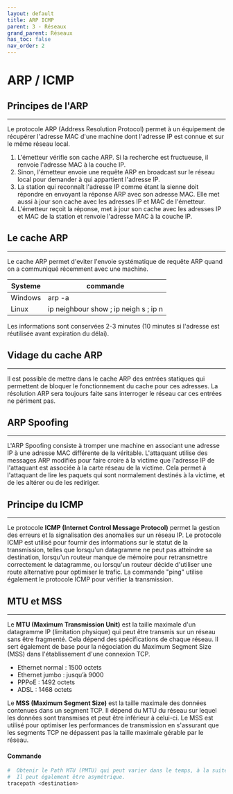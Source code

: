 ```yaml
---
layout: default
title: ARP ICMP
parent: 3 - Réseaux
grand_parent: Réseaux
has_toc: false
nav_order: 2
---
```


# ARP / ICMP

## Principes de l'ARP

---

Le protocole ARP (Address Resolution Protocol) permet à un équipement de récupérer l'adresse MAC d'une machine dont l'adresse IP est connue et sur le même réseau local.

1. L'émetteur vérifie son cache ARP. Si la recherche est fructueuse, il renvoie l'adresse MAC à la couche IP.
2. Sinon, l'émetteur envoie une requête ARP en broadcast sur le réseau local pour demander à qui appartient l'adresse IP.
3. La station qui reconnaît l'adresse IP comme étant la sienne doit répondre en envoyant la réponse ARP avec son adresse MAC. Elle met aussi à jour son cache avec les adresses IP et MAC de l'émetteur.
4. L'émetteur reçoit la réponse, met à jour son cache avec les adresses IP et MAC de la station et renvoie l'adresse MAC à la couche IP.

## Le cache ARP

---

Le cache ARP permet d'eviter l'envoie systématique de requête ARP quand on a communiqué récemment avec une machine.

| Systeme | commande                              |
| ------- | ------------------------------------- |
| Windows | arp -a                                |
| Linux   | ip neighbour show ; ip neigh s ; ip n |

Les informations sont conservées 2-3 minutes (10 minutes si l'adresse est réutilisée avant expiration du délai).

## Vidage du cache ARP

---

Il est possible de mettre dans le cache ARP des entrées statiques qui permettent de bloquer le fonctionnement du cache pour ces adresses. La résolution ARP sera toujours faite sans interroger le réseau car ces entrées ne périment pas.

## ARP Spoofing

---

L'ARP Spoofing consiste à tromper une machine en associant une adresse IP à une adresse MAC différente de la véritable. L'attaquant utilise des messages ARP modifiés pour faire croire à la victime que l'adresse IP de l'attaquant est associée à la carte réseau de la victime. Cela permet à l'attaquant de lire les paquets qui sont normalement destinés à la victime, et de les altérer ou de les rediriger.

## Principe du ICMP

---

Le protocole **ICMP (Internet Control Message Protocol)** permet la gestion des erreurs et la signalisation des anomalies sur un réseau IP. Le protocole ICMP est utilisé pour fournir des informations sur le statut de la transmission, telles que lorsqu'un datagramme ne peut pas atteindre sa destination, lorsqu'un routeur manque de mémoire pour retransmettre correctement le datagramme, ou lorsqu'un routeur décide d'utiliser une route alternative pour optimiser le trafic. La commande "ping" utilise également le protocole ICMP pour vérifier la transmission.

## MTU et MSS

---

Le **MTU (Maximum Transmission Unit)** est la taille maximale d'un datagramme IP (limitation physique) qui peut être transmis sur un réseau sans être fragmenté. Cela dépend des spécifications de chaque réseau. Il sert également de base pour la négociation du Maximum Segment Size (MSS) dans l'établissement d'une connexion TCP.

- Ethernet normal : 1500 octets
- Ethernet jumbo : jusqu’à 9000
- PPPoE : 1492 octets
- ADSL : 1468 octets

Le **MSS (Maximum Segment Size)** est la taille maximale des données contenues dans un segment TCP. Il dépend du MTU du réseau sur lequel les données sont transmises et peut être inférieur à celui-ci. Le MSS est utilisé pour optimiser les performances de transmission en s'assurant que les segments TCP ne dépassent pas la taille maximale gérable par le réseau.

#### Commande

```bash
#  Obtenir le Path MTU (PMTU) qui peut varier dans le temps, à la suite d'un reroutage par exemple.
#  Il peut également être asymétrique.
tracepath <destination>
```
